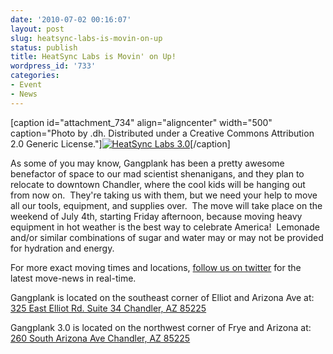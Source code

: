```yaml
---
date: '2010-07-02 00:16:07'
layout: post
slug: heatsync-labs-is-movin-on-up
status: publish
title: HeatSync Labs is Movin' on Up!
wordpress_id: '733'
categories:
- Event
- News
---
```


[caption id="attachment_734" align="aligncenter" width="500" caption="Photo by .dh.  Distributed under a Creative Commons Attribution 2.0 Generic License."][![HeatSync Labs 3.0](http://www.heatsynclabs.org/wp-content/uploads/2010/06/4737342353_146e48e1f5.jpg)](http://www.flickr.com/photos/25968780@N03/4737342353/)[/caption]

As some of you may know, Gangplank has been a pretty awesome benefactor of space to our mad scientist shenanigans, and they plan to relocate to downtown Chandler, where the cool kids will be hanging out from now on.  They're taking us with them, but we need your help to move all our tools, equipment, and supplies over.  The move will take place on the weekend of July 4th, starting Friday afternoon, because moving heavy equipment in hot weather is the best way to celebrate America!  Lemonade and/or similar combinations of sugar and water may or may not be provided for hydration and energy.

For more exact moving times and locations, [follow us on twitter](http://twitter.com/heatsynclabs) for the latest move-news in real-time.

Gangplank is located on the southeast corner of Elliot and Arizona Ave at:
[325 East Elliot Rd. Suite 34
Chandler, AZ 85225](http://maps.google.com/maps?f=q&source=s_q&hl=en&geocode=&q=325+East+Elliot+Rd.+Suite+34+Chandler,+AZ+85225&sll=37.0625,-95.677068&sspn=46.005754,59.414063&ie=UTF8&hq=&hnear=325+E+Elliot+Rd,+Chandler,+Maricopa,+Arizona+85225&t=h&z=16)

Gangplank 3.0 is located on the northwest corner of Frye and Arizona at:
[260 South Arizona Ave
Chandler, AZ 85225](http://maps.google.com/maps?f=q&source=s_q&hl=en&geocode=&q=260+south+arizona+avenue+chandler+az&sll=33.30078,-111.840713&sspn=0.008035,0.010021&ie=UTF8&hq=&hnear=260+S+Arizona+Ave,+Chandler,+Maricopa,+Arizona+85225&ll=33.299615,-111.841915&spn=0.008035,0.010021&z=16)
